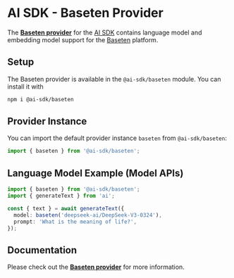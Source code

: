 # AI SDK - Baseten Provider

The **[Baseten provider](https://ai-sdk.dev/providers/ai-sdk-providers/baseten)** for the [AI SDK](https://ai-sdk.dev/docs) contains language model and embedding model support for the [Baseten](https://baseten.co) platform.

## Setup

The Baseten provider is available in the `@ai-sdk/baseten` module. You can install it with

```bash
npm i @ai-sdk/baseten
```

## Provider Instance

You can import the default provider instance `baseten` from `@ai-sdk/baseten`:

```ts
import { baseten } from '@ai-sdk/baseten';
```

## Language Model Example (Model APIs)

```ts
import { baseten } from '@ai-sdk/baseten';
import { generateText } from 'ai';

const { text } = await generateText({
  model: baseten('deepseek-ai/DeepSeek-V3-0324'),
  prompt: 'What is the meaning of life?',
});
```

## Documentation

Please check out the **[Baseten provider](https://ai-sdk.dev/providers/ai-sdk-providers/baseten)** for more information.
